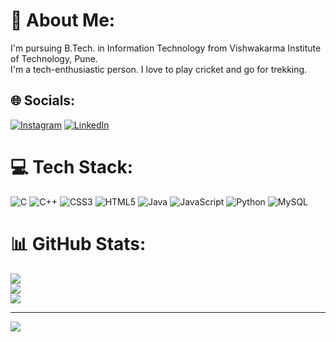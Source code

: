 # 💫 About Me:
I'm pursuing B.Tech. in Information Technology from Vishwakarma Institute of Technology, Pune.<br>I'm a tech-enthusiastic person. I love to play cricket and go for trekking.


## 🌐 Socials:
[![Instagram](https://img.shields.io/badge/Instagram-%23E4405F.svg?logo=Instagram&logoColor=white)](https://instagram.com/https://www.instagram.com/_sahil.mohite/) [![LinkedIn](https://img.shields.io/badge/LinkedIn-%230077B5.svg?logo=linkedin&logoColor=white)](https://www.linkedin.com/in/sahil-mohite-288112206/) 

# 💻 Tech Stack:
![C](https://img.shields.io/badge/c-%2300599C.svg?style=for-the-badge&logo=c&logoColor=white) ![C++](https://img.shields.io/badge/c++-%2300599C.svg?style=for-the-badge&logo=c%2B%2B&logoColor=white) ![CSS3](https://img.shields.io/badge/css3-%231572B6.svg?style=for-the-badge&logo=css3&logoColor=white) ![HTML5](https://img.shields.io/badge/html5-%23E34F26.svg?style=for-the-badge&logo=html5&logoColor=white) ![Java](https://img.shields.io/badge/java-%23ED8B00.svg?style=for-the-badge&logo=java&logoColor=white) ![JavaScript](https://img.shields.io/badge/javascript-%23323330.svg?style=for-the-badge&logo=javascript&logoColor=%23F7DF1E) ![Python](https://img.shields.io/badge/python-3670A0?style=for-the-badge&logo=python&logoColor=ffdd54) ![MySQL](https://img.shields.io/badge/mysql-%2300f.svg?style=for-the-badge&logo=mysql&logoColor=white)
# 📊 GitHub Stats:
![](https://github-readme-stats.vercel.app/api?username=sahil-mohite&theme=dark&hide_border=false&include_all_commits=false&count_private=false)<br/>
![](https://github-readme-streak-stats.herokuapp.com/?user=sahil-mohite&theme=dark&hide_border=false)<br/>
![](https://github-readme-stats.vercel.app/api/top-langs/?username=sahil-mohite&theme=dark&hide_border=false&include_all_commits=false&count_private=false&layout=compact)

---
[![](https://visitcount.itsvg.in/api?id=sahil-mohite&icon=0&color=0)](https://visitcount.itsvg.in)

<!-- Proudly created with GPRM ( https://gprm.itsvg.in ) -->

